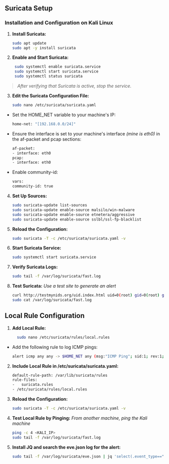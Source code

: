 ## Suricata Setup

### Installation and Configuration on Kali Linux
1. **Install Suricata:**
   ```sh
   sudo apt update
   sudo apt -y install suricata

2. **Enable and Start Suricata:**
   ```sh
    sudo systemctl enable suricata.service
    sudo systemctl start suricata.service
    sudo systemctl status suricata

> *After verifying that Suricata is active, stop the service.*

3. **Edit the Suricata Configuration File:**
   ```sh
   sudo nano /etc/suricata/suricata.yaml

- Set the HOME_NET variable to your machine's IP:
  ```sh
  home-net: "[192.168.0.0/24]"

- Ensure the interface is set to your machine's interface *(mine is eth0)* in the af-packet and pcap sections:
    ```sh
    af-packet:
  - interface: eth0
  pcap:
  - interface: eth0

- Enable community-id:
   ```sh
   vars:
  community-id: true

4. **Set Up Sources:**
   ```sh
   sudo suricata-update list-sources
   sudo suricata-update enable-source malsilo/win-malware
   sudo suricata-update enable-source etnetera/aggressive
   sudo suricata-update enable-source sslbl/ssl-fp-blacklist

5. **Reload the Configuration:**
    ```sh
    sudo suricata -T -c /etc/suricata/suricata.yaml -v

6. **Start Suricata Service:**
   ```sh
   sudo systemctl start suricata.service

7. **Verify Suricata Logs:**
   ```sh
   sudo tail -f /var/log/suricata/fast.log

8. **Test Suricata:**
   *Use a test site to generate an alert*
      ```sh
      curl http://testmynids.org/uid.index.html uid=0(root) gid=0(root) groups=0(root)
      sudo cat /var/log/suricata/fast.log

## Local Rule Configuration
1. **Add Local Rule:**
   ```sh
     sudo nano /etc/suricata/rules/local.rules
- Add the following rule to log ICMP pings:
   ```sh
   alert icmp any any -> $HOME_NET any (msg:"ICMP Ping"; sid:1; rev:1;)
2. **Include Local Rule in /etc/suricata/suricata.yaml:**
      ```sh
      default-rule-path: /var/lib/suricata/rules
    rule-files:
    -   suricata.rules
    - /etc/suricata/rules/local.rules
3. **Reload the Configuration:**
      ```sh
      sudo suricata -T -c /etc/suricata/suricata.yaml -v
4. **Test Local Rule by Pinging:**
   *From another machine, ping the Kali machine*
      ```sh
      ping -c 4 <KALI_IP>
      sudo tail -f /var/log/suricata/fast.log
6. **Install JQ and search the eve.json log for the alert:**
      ```sh
      sudo tail -f /var/log/suricata/eve.json | jq 'select(.event_type=="alert")'

